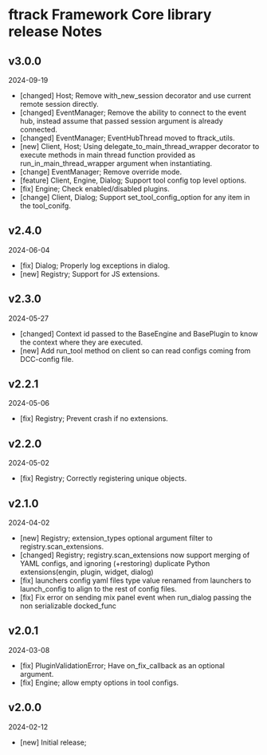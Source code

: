 # ftrack Framework Core library release Notes

## v3.0.0
2024-09-19

* [changed] Host; Remove with_new_session decorator and use current remote session directly.
* [changed] EventManager; Remove the ability to connect to the event hub, instead assume that passed session argument is already connected.
* [changed] EventManager; EventHubThread moved to ftrack_utils.
* [new] Client, Host; Using delegate_to_main_thread_wrapper decorator to execute methods in main thread function provided as run_in_main_thread_wrapper argument when instantiating.
* [change] EventManager; Remove override mode.
* [feature] Client, Engine, Dialog; Support tool config top level options.
* [fix] Engine; Check enabled/disabled plugins.
* [change] Client, Dialog; Support set_tool_config_option for any item in the tool_conifg.


## v2.4.0
2024-06-04

* [fix] Dialog; Properly log exceptions in dialog.
* [new] Registry; Support for JS extensions.


## v2.3.0
2024-05-27

* [changed] Context id passed to the BaseEngine and BasePlugin to know the context where they are executed.
* [new] Add run_tool method on client so can read configs coming from DCC-config file.


## v2.2.1
2024-05-06

* [fix] Registry; Prevent crash if no extensions.


## v2.2.0
2024-05-02

* [fix] Registry; Correctly registering unique objects.


## v2.1.0
2024-04-02

* [new] Registry; extension_types optional argument filter to registry.scan_extensions. 
* [changed] Registry; registry.scan_extensions now support merging of YAML configs, and ignoring (+restoring) duplicate Python extensions(engin, plugin, widget, dialog)
* [fix] launchers config yaml files type value renamed from launchers to launch_config to align to the rest of config files.
* [fix] Fix error on sending mix panel event when run_dialog passing the non serializable docked_func


## v2.0.1
2024-03-08

* [fix] PluginValidationError; Have on_fix_callback as an optional argument.
* [fix] Engine; allow empty options in tool configs.


## v2.0.0
2024-02-12

* [new] Initial release;
